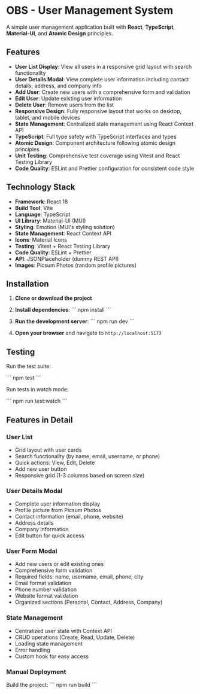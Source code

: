 # OBS - User Management System

A simple user management application built with **React**, **TypeScript**, **Material-UI**, and **Atomic Design** principles.

##  Features

- **User List Display**: View all users in a responsive grid layout with search functionality
- **User Details Modal**: View complete user information including contact details, address, and company info
- **Add User**: Create new users with a comprehensive form and validation
- **Edit User**: Update existing user information
- **Delete User**: Remove users from the list
- **Responsive Design**: Fully responsive layout that works on desktop, tablet, and mobile devices
- **State Management**: Centralized state management using React Context API
- **TypeScript**: Full type safety with TypeScript interfaces and types
- **Atomic Design**: Component architecture following atomic design principles
- **Unit Testing**: Comprehensive test coverage using Vitest and React Testing Library
- **Code Quality**: ESLint and Prettier configuration for consistent code style


##  Technology Stack

- **Framework**: React 18
- **Build Tool**: Vite
- **Language**: TypeScript
- **UI Library**: Material-UI (MUI)
- **Styling**: Emotion (MUI's styling solution)
- **State Management**: React Context API
- **Icons**: Material Icons
- **Testing**: Vitest + React Testing Library
- **Code Quality**: ESLint + Prettier
- **API**: JSONPlaceholder (dummy REST API)
- **Images**: Picsum Photos (random profile pictures)

##  Installation

1. **Clone or download the project**

2. **Install dependencies**:
   \`\`\`
   npm install
   \`\`\`

3. **Run the development server**:
   \`\`\`
   npm run dev
   \`\`\`

4. **Open your browser** and navigate to `http://localhost:5173`

##  Testing

Run the test suite:

\`\`\`
npm test
\`\`\`

Run tests in watch mode:

\`\`\`
npm run test:watch
\`\`\`



##  Features in Detail

### User List
- Grid layout with user cards
- Search functionality (by name, email, username, or phone)
- Quick actions: View, Edit, Delete
- Add new user button
- Responsive grid (1-3 columns based on screen size)

### User Details Modal
- Complete user information display
- Profile picture from Picsum Photos
- Contact information (email, phone, website)
- Address details
- Company information
- Edit button for quick access

### User Form Modal
- Add new users or edit existing ones
- Comprehensive form validation
- Required fields: name, username, email, phone, city
- Email format validation
- Phone number validation
- Website format validation
- Organized sections (Personal, Contact, Address, Company)

### State Management
- Centralized user state with Context API
- CRUD operations (Create, Read, Update, Delete)
- Loading state management
- Error handling
- Custom hook for easy access



### Manual Deployment

Build the project:
\`\`\`
npm run build
\`\`\`



